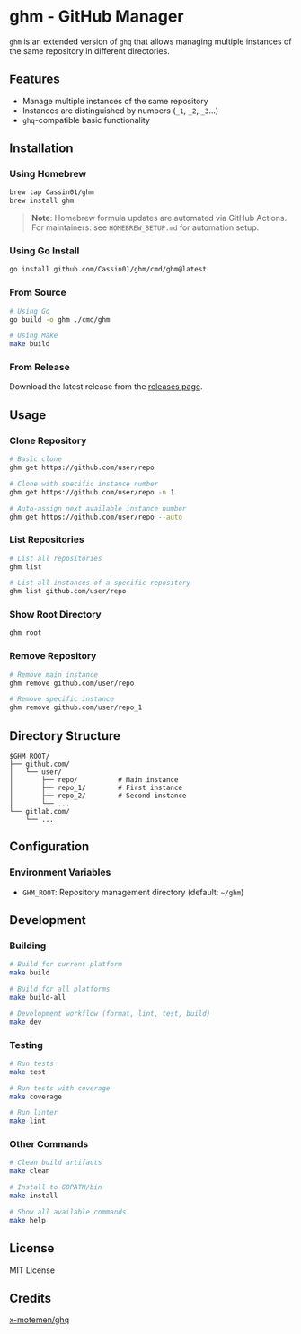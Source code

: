 # ghm - GitHub Manager

`ghm` is an extended version of `ghq` that allows managing multiple instances of the same repository in different directories.

## Features

- Manage multiple instances of the same repository
- Instances are distinguished by numbers (`_1`, `_2`, `_3`...)
- `ghq`-compatible basic functionality

## Installation

### Using Homebrew

```bash
brew tap Cassin01/ghm
brew install ghm
```

> **Note**: Homebrew formula updates are automated via GitHub Actions. For maintainers: see `HOMEBREW_SETUP.md` for automation setup.

### Using Go Install

```bash
go install github.com/Cassin01/ghm/cmd/ghm@latest
```

### From Source

```bash
# Using Go
go build -o ghm ./cmd/ghm

# Using Make
make build
```

### From Release

Download the latest release from the [releases page](https://github.com/Cassin01/ghm/releases).

## Usage

### Clone Repository

```bash
# Basic clone
ghm get https://github.com/user/repo

# Clone with specific instance number
ghm get https://github.com/user/repo -n 1

# Auto-assign next available instance number
ghm get https://github.com/user/repo --auto
```

### List Repositories

```bash
# List all repositories
ghm list

# List all instances of a specific repository
ghm list github.com/user/repo
```

### Show Root Directory

```bash
ghm root
```

### Remove Repository

```bash
# Remove main instance
ghm remove github.com/user/repo

# Remove specific instance
ghm remove github.com/user/repo_1
```

## Directory Structure

```
$GHM_ROOT/
├── github.com/
│   └── user/
│       ├── repo/          # Main instance
│       ├── repo_1/        # First instance
│       ├── repo_2/        # Second instance
│       └── ...
└── gitlab.com/
    └── ...
```

## Configuration

### Environment Variables

- `GHM_ROOT`: Repository management directory (default: `~/ghm`)

## Development

### Building

```bash
# Build for current platform
make build

# Build for all platforms
make build-all

# Development workflow (format, lint, test, build)
make dev
```

### Testing

```bash
# Run tests
make test

# Run tests with coverage
make coverage

# Run linter
make lint
```

### Other Commands

```bash
# Clean build artifacts
make clean

# Install to GOPATH/bin
make install

# Show all available commands
make help
```

## License

MIT License

## Credits

[x-motemen/ghq](https://github.com/x-motemen/ghq)
